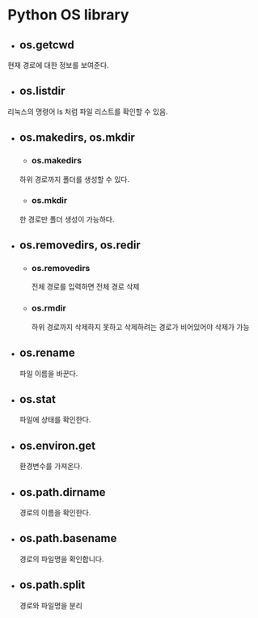 # Python OS library

* ## os.getcwd

현재 경로에 대한 정보를 보여준다.

* ## os.listdir

리눅스의 명령어 ls 처럼 파일 리스트를 확인할 수 있음.

* ## os.makedirs, os.mkdir

  * ### os.makedirs

  하위 경로까지 폴더를 생성할 수 있다.

  * ### os.mkdir

  한 경로만 폴더 생성이 가능하다.

* ## os.removedirs, os.redir

  * ### os.removedirs

    전체 경로를 입력하면 전체 경로 삭제

  * ### os.rmdir

    하위 경로까지 삭제하지 못하고 삭제하려는 경로가 비어있어야 삭제가 가능

* ## os.rename

  파일 이름을 바꾼다.

* ## os.stat

  파일에 상태를 확인한다.

* ## os.environ.get

  환경변수를 가져온다.

* ## os.path.dirname

  경로의 이름을 확인한다.

* ## os.path.basename

  경로의 파일명을 확인합니다.

* ## os.path.split

  경로와 파일명을 분리

